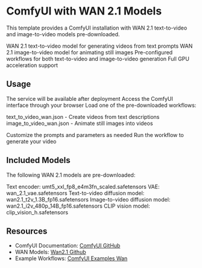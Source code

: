 # ComfyUI with WAN 2.1 Models
This template provides a ComfyUI installation with WAN 2.1 text-to-video and image-to-video models pre-downloaded.

WAN 2.1 text-to-video model for generating videos from text prompts
WAN 2.1 image-to-video model for animating still images
Pre-configured workflows for both text-to-video and image-to-video generation
Full GPU acceleration support

## Usage
The service will be available after deployment
Access the ComfyUI interface through your browser
Load one of the pre-downloaded workflows:

text_to_video_wan.json - Create videos from text descriptions
image_to_video_wan.json - Animate still images into videos

Customize the prompts and parameters as needed
Run the workflow to generate your video

## Included Models
The following WAN 2.1 models are pre-downloaded:

Text encoder: umt5_xxl_fp8_e4m3fn_scaled.safetensors
VAE: wan_2.1_vae.safetensors
Text-to-video diffusion model: wan2.1_t2v_1.3B_fp16.safetensors
Image-to-video diffusion model: wan2.1_i2v_480p_14B_fp16.safetensors
CLIP vision model: clip_vision_h.safetensors

## Resources

- ComfyUI Documentation: [ComfyUI GitHub](https://github.com/comfyanonymous/ComfyUI)
- WAN Models: [Wan2.1 Github](https://github.com/Wan-Video/Wan2.1)
- Example Workflows: [ComfyUI Examples Wan](https://comfyanonymous.github.io/ComfyUI_examples/wan/)
